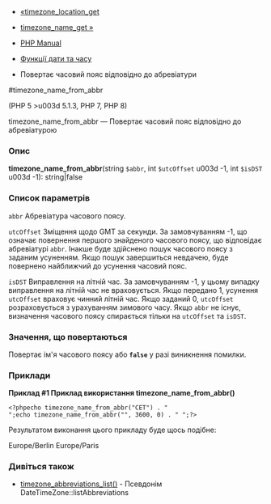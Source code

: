 - [«timezone_location_get](function.timezone-location-get.md)
- [timezone_name_get »](function.timezone-name-get.md)

- [PHP Manual](index.md)
- [Функції дати та часу](ref.datetime.md)
- Повертає часовий пояс відповідно до абревіатури

#timezone_name_from_abbr

(PHP 5 \>u003d 5.1.3, PHP 7, PHP 8)

timezone_name_from_abbr — Повертає часовий пояс відповідно до
абревіатурою

### Опис

**timezone_name_from_abbr**(string `$abbr`, int `$utcOffset` u003d -1, int
`$isDST` u003d -1): string\|false

### Список параметрів

`abbr`
Абревіатура часового поясу.

`utcOffset`
Зміщення щодо GMT за секунди. За замовчуванням -1, що означає
повернення першого знайденого часового поясу, що відповідає абревіатурі
`abbr`. Інакше буде здійснено пошук часового поясу з
заданим усуненням. Якщо пошук завершиться невдачею, буде повернено
найближчий до усунення часовий пояс.

`isDST`
Виправлення на літній час. За замовчуванням -1, у цьому випадку виправлення на
літній час не враховується. Якщо передано 1, усунення `utcOffset`
враховує чинний літній час. Якщо заданий 0, `utcOffset`
розраховується з урахуванням зимового часу. Якщо `abbr` не існує,
визначення часового поясу спирається тільки на `utcOffset` та `isDST`.

### Значення, що повертаються

Повертає ім'я часового поясу або **`false`** у разі виникнення
помилки.

### Приклади

**Приклад #1 Приклад використання **timezone_name_from_abbr()****

`<?phpecho timezone_name_from_abbr("CET") . "
";echo timezone_name_from_abbr("", 3600, 0) . "
";?> `

Результатом виконання цього прикладу буде щось подібне:

Europe/Berlin
Europe/Paris

### Дивіться також

- [timezone_abbreviations_list()](function.timezone-abbreviations-list.md) -
Псевдонім DateTimeZone::listAbbreviations
